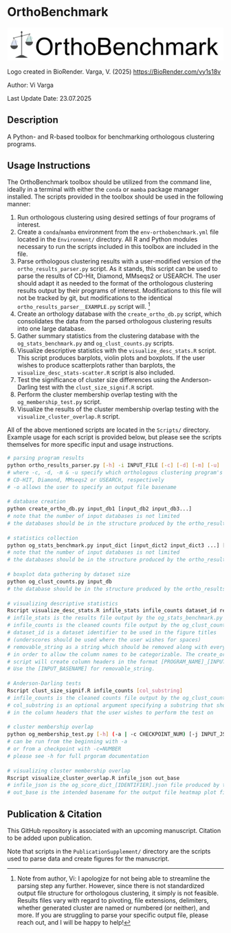 # OrthoBenchmark

![OrthoBenchmark logo](./img/Logo__OrthoBenchmark.png)

Logo created in BioRender. Varga, V. (2025) https://BioRender.com/vy1s18v

Author: Vi Varga

Last Update Date: 23.07.2025


## Description

A Python- and R-based toolbox for benchmarking orthologous clustering programs.


## Usage Instructions

The OrthoBenchmark toolbox should be utilized from the command line, ideally in a terminal with either the `conda` or `mamba` package manager installed. The scripts provided in the toolbox should be used in the following manner:

1. Run orthologous clustering using desired settings of four programs of interest.
2. Create a `conda`/`mamba` environment from the `env-orthobenchmark.yml` file located in the `Environment/` directory. All R and Python modules necessary to run the scripts included in this toolbox are included in the file.
3. Parse orthologous clustering results with a user-modified version of the `ortho_results_parser.py` script. As it stands, this script can be used to parse the results of CD-Hit, Diamond, MMseqs2 or USEARCH. The user should adapt it as needed to the format of the orthologous clustering results output by their programs of interest. Modifications to this file will not be tracked by git, but modifications to the identical `ortho_results_parser__EXAMPLE.py` script will. [^1]
4. Create an orthology database with the `create_ortho_db.py` script, which consolidates the data from the parsed orthologous clustering results into one large database.
5. Gather summary statistics from the clustering database with the `og_stats_benchmark.py` and `og_clust_counts.py` scripts.
6. Visualize descriptive statistics with the `visualize_desc_stats.R` script. This script produces barplots, violin plots and boxplots. If the user wishes to produce scatterplots rather than barplots, the `visualize_desc_stats-scatter.R` script is also included.
7. Test the significance of cluster size differences using the Anderson-Darling test with the `clust_size_signif.R` script.
8. Perform the cluster membership overlap testing with the `og_membership_test.py` script.
9. Visualize the results of the cluster membership overlap testing with the `visualize_cluster_overlap.R` script.

All of the above mentioned scripts are located in the `Scripts/` directory. Example usage for each script is provided below, but please see the scripts themselves for more specific input and usage instructions.

```bash
# parsing program results
python ortho_results_parser.py [-h] -i INPUT_FILE [-c] [-d] [-m] [-u] [-o OUT_NAME] [-v]
# where -c, -d, -m & -u specify which orthologous clustering program's results should be parsed
# CD-HIT, Diamond, MMseqs2 or USEARCH, respectively
# -o allows the user to specify an output file basename

# database creation
python create_ortho_db.py input_db1 [input_db2 input_db3...]
# note that the number of input databases is not limited
# the databases should be in the structure produced by the ortho_results_parser.py script

# statistics collection
python og_stats_benchmark.py input_dict [input_dict2 input_dict3 ...] [-NAME out_base]
# note that the number of input databases is not limited
# the databases should be in the structure produced by the ortho_results_parser.py script

# boxplot data gathering by dataset size
python og_clust_counts.py input_db
# the database should be in the structure produced by the ortho_results_parser.py script

# visualizing descriptive statistics
Rscript visualize_desc_stats.R infile_stats infile_counts dataset_id removable_string
# infile_stats is the results file output by the og_stats_benchmark.py script
# infile_counts is the cleaned counts file output by the og_clust_counts.py script
# dataset_id is a dataset identifier to be used in the figure titles 
# (underscores should be used where the user wishes for spaces)
# removable_string as a string which should be removed along with everything before
# in order to allow the column names to be categorizable. The create_ortho_db.py 
# script will create column headers in the format [PROGRAM_NAME]_[INPUT_BASENAME].
# Use the [INPUT_BASENAME] for removable_string.

# Anderson-Darling tests
Rscript clust_size_signif.R infile_counts [col_substring]
# infile_counts is the cleaned counts file output by the og_clust_counts.py script
# col_substring is an optional argument specifying a substring that should be contained
# in the column headers that the user wishes to perform the test on

# cluster membership overlap
python og_membership_test.py [-h] (-a | -c CHECKPOINT_NUM) [-j INPUT_JSON] [-i TEST_IDENTIFIER] [-p MEMBERSHIP_PERCENT] [-o OUT_NAME] [-d INPUT_FILES] [-n PROGRAM_NAMES] [-v]
# can be run from the beginning with -a
# or from a checkpoint with -c=NUMBER
# please see -h for full prgoram documentation

# visualizing cluster membership overlap
Rscript visualize_cluster_overlap.R infile_json out_base
# infile_json is the og_score_dict_[IDENTIFIER].json file produced by the og_membership_test.py script
# out_base is the intended basename for the output file heatmap plot files

```

[^1]: Note from author, Vi: I apologize for not being able to streamline the parsing step any further. However, since there is not standardized output file structure for orthologous clustering, it simply is not feasible. Results files vary with regard to pivoting, file extensions, delimiters, whether generated cluster are named or numbered (or neither), and more. If you are struggling to parse your specific output file, please reach out, and I will be happy to help!


## Publication & Citation

This GitHub repository is associated with an upcoming manuscript. Citation to be added upon publication.

Note that scripts in the `PublicationSupplement/` directory are the scripts used to parse data and create figures for the manuscript.
